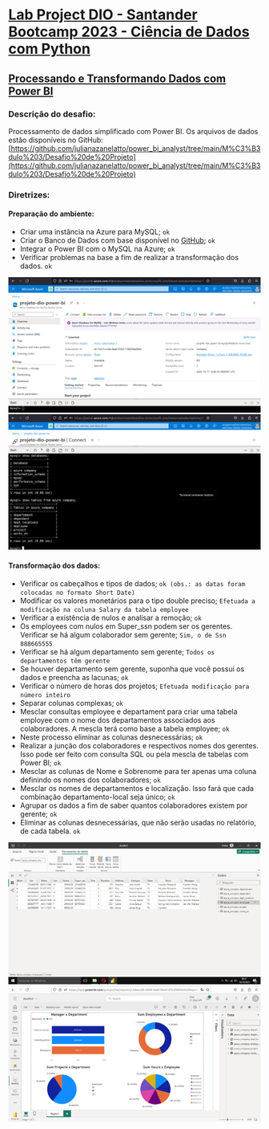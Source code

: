 # [Lab Project DIO - Santander Bootcamp 2023 - Ciência de Dados com Python](https://web.dio.me/track/71477949-f762-43c6-9bf2-9cf3d7f61d4a?tab=about)

## [Processando e Transformando Dados com Power BI](https://web.dio.me/lab/processando-e-transformando-dados-com-power-bi/learning/dc02898f-eee6-48b1-90b5-c0ef3f4f375a)

### Descrição do desafio: 
Processamento de dados simplificado com Power BI. Os arquivos de dados estão disponíveis no GitHub: 
[https://github.com/julianazanelatto/power_bi_analyst/tree/main/M%C3%B3dulo%203/Desafio%20de%20Projeto](https://github.com/julianazanelatto/power_bi_analyst/tree/main/M%C3%B3dulo%203/Desafio%20de%20Projeto) 

### Diretrizes: 

#### Preparação do ambiente:

- Criar uma instância na Azure para MySQL; `ok`
- Criar o Banco de Dados com base disponível no [GitHub](https://github.com/julianazanelatto/power_bi_analyst/tree/main/M%C3%B3dulo%203/Desafio%20de%20Projeto); `ok`
- Integrar o Power BI com o MySQL na Azure; `ok`
- Verificar problemas na base a fim de realizar a transformação dos dados. `ok`

<img src="/images/azure1.png">

<img src="/images/azure2.png">

#### Transformação dos dados:

- Verificar os cabeçalhos e tipos de dados; `ok (obs.: as datas foram colocadas no formato Short Date)`
- Modificar os valores monetários para o tipo double preciso; `Efetuada a modificação na coluna Salary da tabela employee`
- Verificar a existência de nulos e analisar a remoção; `ok`
- Os employees com nulos em Super_ssn podem ser os gerentes. Verificar se há algum colaborador sem gerente; `Sim, o de Ssn 888665555`
- Verificar se há algum departamento sem gerente; `Todos os departamentos têm gerente`
- Se houver departamento sem gerente, suponha que você possui os dados e preencha as lacunas; `ok`
- Verificar o número de horas dos projetos; `Efetuada modificação para número inteiro`
- Separar colunas complexas; `ok`
- Mesclar consultas employee e departament para criar uma tabela employee com o nome dos departamentos associados aos colaboradores. A mescla terá como base a tabela employee; `ok`
- Neste processo eliminar as colunas desnecessárias; `ok`
- Realizar a junção dos colaboradores e respectivos nomes dos gerentes. Isso pode ser feito com consulta SQL ou pela mescla de tabelas com Power BI; `ok`
- Mesclar as colunas de Nome e Sobrenome para ter apenas uma coluna definindo os nomes dos colaboradores; `ok`
- Mesclar os nomes de departamentos e localização. Isso fará que cada combinação departamento-local seja único; `ok`
- Agrupar os dados a fim de saber quantos colaboradores existem por gerente; `ok`
- Eliminar as colunas desnecessárias, que não serão usadas no relatório, de cada tabela. `ok`

<img src="/images/tabelaT.png">

<img src="/images/painel.png">

